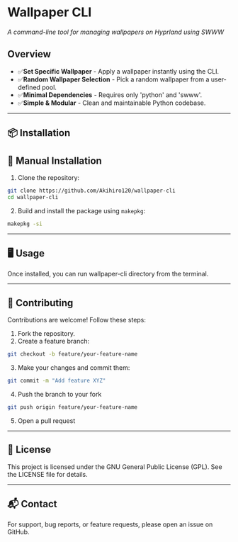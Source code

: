# Wallpaper CLI
*A command-line tool for managing wallpapers on Hyprland using SWWW*

## Overview

- ✅**Set Specific Wallpaper** - Apply a wallpaper instantly using the CLI.
- ✅**Random Wallpaper Selection** - Pick a random wallpaper from a user-defined pool.
- ✅**Minimal Dependencies** - Requires only 'python' and 'swww'.
- ✅**Simple & Modular** - Clean and maintainable Python codebase.

---

## 📦 Installation
## 🔹 Manual Installation
1. Clone the repository:
``` bash
git clone https://github.com/Akihiro120/wallpaper-cli
cd wallpaper-cli
```
2. Build and install the package using `makepkg`:
``` bash
makepkg -si
```

---
## 🖥️ Usage
Once installed, you can run wallpaper-cli directory from the terminal.

---
## 🔧 Contributing
Contributions are welcome! Follow these steps:
1. Fork the repository.
2. Create a feature branch:
``` bash
git checkout -b feature/your-feature-name
```
3. Make your changes and commit them:
``` bash
git commit -m "Add feature XYZ"
```
4. Push the branch to your fork
``` bash
git push origin feature/your-feature-name
```
5. Open a pull request

---
## 📝 License

This project is licensed under the GNU General Public License (GPL).
See the LICENSE file for details.

---
## 📬 Contact

For support, bug reports, or feature requests, please open an issue on GitHub.
